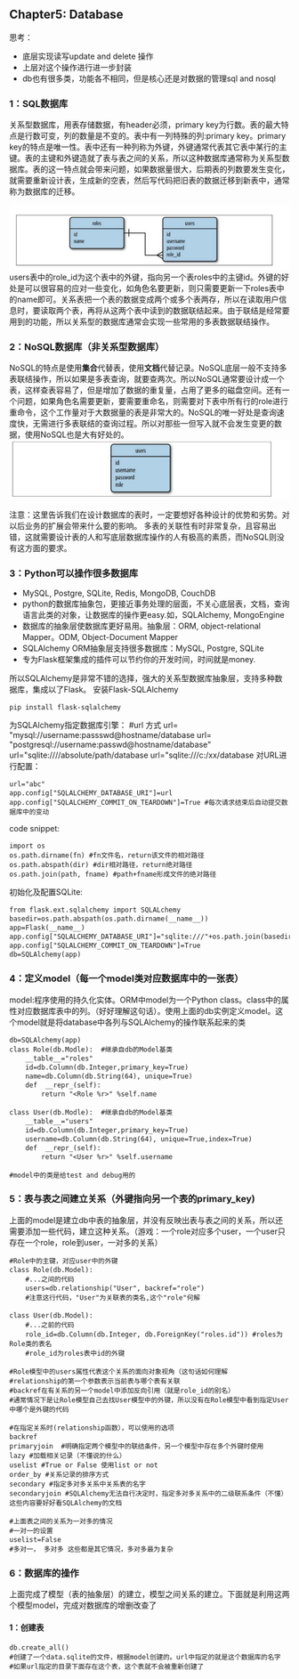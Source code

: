 ## Chapter5: Database

思考：

-  底层实现读写update and delete 操作
- 上层对这个操作进行进一步封装
- db也有很多类，功能各不相同，但是核心还是对数据的管理sql and nosql


### 1：SQL数据库
关系型数据库，用表存储数据，有header必须，primary key为行数。表的最大特点是行数可变，列的数量是不变的。表中有一列特殊的列:primary key。primary key的特点是唯一性。表中还有一种列称为外键，外键通常代表其它表中某行的主键。表的主键和外键造就了表与表之间的关系，所以这种数据库通常称为关系型数据库。表的这一特点就会带来问题，如果数据量很大，后期表的列数要发生变化，就需要重新设计表，生成新的空表，然后写代码把旧表的数据迁移到新表中，通常称为数据库的迁移。


![](/assets/role.jpg)
users表中的role_id为这个表中的外键，指向另一个表roles中的主键id。外键的好处是可以很容易的应对一些变化，如角色名要更新，则只需要更新一下roles表中的name即可。关系表把一个表的数据变成两个或多个表两存，所以在读取用户信息时，要读取两个表，再将从这两个表中读到的数据联结起来。由于联结是经常要用到的功能，所以关系型的数据库通常会实现一些常用的多表数据联结操作。
### 2：NoSQL数据库（非关系型数据库）
NoSQL的特点是使用**集合**代替表，使用**文档**代替记录。NoSQL底层一般不支持多表联结操作，所以如果是多表查询，就要查两次。所以NoSQL通常要设计成一个表，这样查表容易了，但是增加了数据的重复量，占用了更多的磁盘空间。还有一个问题，如果角色名需要更新，要需要重命名，则需要对下表中所有行的role进行重命令，这个工作量对于大数据量的表是非常大的。NoSQL的唯一好处是查询速度快，无需进行多表联结的查询过程。所以对那些一但写入就不会发生变更的数据，使用NoSQL也是大有好处的。
![](/assets/rol.jpg)

注意：这里告诉我们在设计数据库的表时，一定要想好各种设计的优势和劣势。对以后业务的扩展会带来什么要的影响。
多表的关联性有时非常复杂，且容易出错，这就需要设计表的人和写底层数据库操作的人有极高的素质，而NoSQL则没有这方面的要求。

### 3：Python可以操作很多数据库
- MySQL, Postgre, SQLite, Redis, MongoDB, CouchDB
- python的数据库抽象包，更接近事务处理的层面，不关心底层表，文档，查询语言此类的对象，让数据库的操作更easy.如，SQLAlchemy, MongoEngine
- 数据库的抽象层使数据库更好易用。抽象层：ORM, object-relational Mapper。ODM, Object-Document Mapper
- SQLAlchemy ORM抽象层支持很多数据库：MySQL, Postgre, SQLite
- 专为Flask框架集成的插件可以节约你的开发时间，时间就是money.

所以SQLAlchemy是非常不错的选择，强大的关系型数据库抽象层，支持多种数据库，集成以了Flask。
安装Flask-SQLAlchemy

```
pip install flask-sqlalchemy
```



为SQLAlchemy指定数据库引擎：
    #url 方式
    url= "mysql://username:passswd@hostname/database
    url= "postgresql://username:passwd@hostname/database"
    url="sqlite:////absolute/path/database
    url="sqlite:///c:/xx/database
对URL进行配置：
```
url="abc"
app.config["SQLALCHEMY_DATABASE_URI"]=url
app.config["SQLALCHEMY_COMMIT_ON_TEARDOWN"]=True #每次请求结束后自动提交数据库中的变动
```
code snippet:
```
import os 
os.path.dirname(fn) #fn文件名，return该文件的相对路径 
os.path.abspath(dir) #dir相对路径，return绝对路径
os.path.join(path, fname) #path+fname形成文件的绝对路径
```
初始化及配置SQLite:
```
from flask.ext.sqlalchemy import SQLALchemy
basedir=os.path.abspath(os.path.dirname(__name__))
app=Flask(__name__)
app.config["SQLALCHEMY_DATABASE_URI"]="sqlite:///"+os.path.join(basedir,"data.sqlite")
app.config["SQLALCHEMY_COMMIT_ON_TEARDOWN"]=True
db=SQLAlchemy(app)
```

### 4：定义model（每一个model类对应数据库中的一张表）
model:程序使用的持久化实体。ORM中model为一个Python class。class中的属性对应数据库表中的列。（好好理解这句话）。使用上面的db实例定义model。这个model就是将database中各列与SQLAlchemy的操作联系起来的类
```
db=SQLAlchemy(app)
class Role(db.Modle):  #继承自db的Model基类
    __table__="roles"
    id=db.Column(db.Integer,primary_key=True)
    name=db.Column(db.String(64), unique=True)
    def  __repr_(self):
        return "<Role %r>" %self.name

class User(db.Modle):  #继承自db的Model基类
    __table__="users"
    id=db.Column(db.Integer,primary_key=True)
    username=db.Column(db.String(64), unique=True,index=True)
    def  __repr_(self):
        return "<User %r>" %self.username

#model中的类是给test and debug用的
```

### 5：表与表之间建立关系（外键指向另一个表的primary_key)
上面的model是建立db中表的抽象层，并没有反映出表与表之间的关系，所以还需要添加一些代码，建立这种关系。（游戏：一个role对应多个user，一个user只存在一个role，role到user，一对多的关系）
```
#Role中的主键，对应user中的外键
class Role(db.Model):
    #...之间的代码
    users=db.relationship("User", backref="role")
    #注意这行代码，"User"为关联表的类名,这个"role"何解

class User(db.Model):
    #...之前的代码
    role_id=db.Column(db.Integer, db.ForeignKey("roles.id")) #roles为Role类的表名
    #role_id为roles表中id的外键

#Role模型中的users属性代表这个关系的面向对象视角（这句话如何理解
#relationship的第一个参数表示当前表与哪个表有关联
#backref在有关系的另一个model中添加反向引用（就是role_id的别名）
#通常情况下是让Role模型自己去找User模型中的外键，所以没有在Role模型中看到指定User中哪个是外键的代码

#在指定关系时(relationship函数），可以使用的选项
backref
primaryjoin  #明确指定两个模型中的联结条件，另一个模型中存在多个外键时使用
lazy #加载相关记录（不懂说的什么）
uselist #True or False 使用list or not
order_by #关系记录的排序方式
secondary #指定多对多关系中关系表的名字
secondaryjoin #SQLAlchemy无法自行决定时，指定多对多关系中的二级联系条件（不懂）这些内容要好好看SQLAlchemy的文档

#上面表之间的关系为一对多的情况 
#一对一的设置
uselist=False 
#多对一， 多对多 这些都是其它情况，多对多最为复杂
```

### 6：数据库的操作
上面完成了模型（表的抽象层）的建立，模型之间关系的建立。下面就是利用这两个模型model，完成对数据库的增删改查了
    

#### 1：创建表
```
db.create_all() 
#创建了一个data.sqlite的文件，根据model创建的。url中指定的就是这个数据库的名字
#如果url指定的目录下面存在这个表，这个表就不会被重新创建了




```


